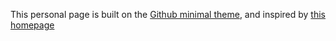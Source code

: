 This personal page is built on the [Github minimal theme](https://github.com/pages-themes/minimal), and inspired by [this homepage](https://github.com/yaoyao-liu/minimal-light)


